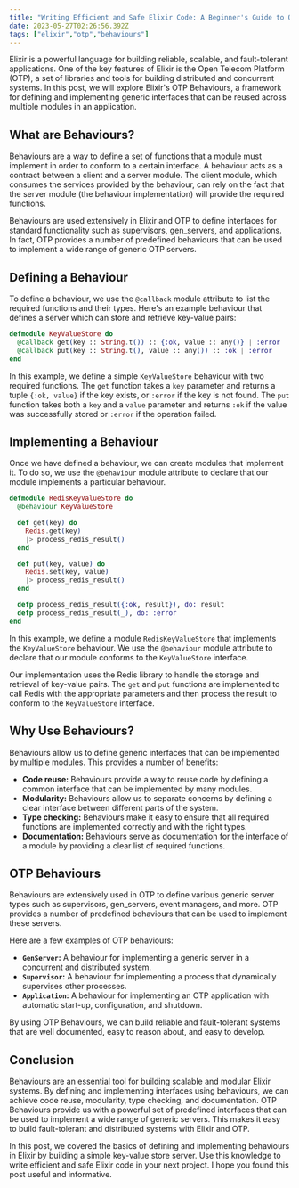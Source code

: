 ```yaml
---
title: "Writing Efficient and Safe Elixir Code: A Beginner's Guide to OTP Behaviours"
date: 2023-05-27T02:26:56.392Z
tags: ["elixir","otp","behaviours"]
---
```



Elixir is a powerful language for building reliable, scalable, and fault-tolerant applications. One of the key features of Elixir is the Open Telecom Platform (OTP), a set of libraries and tools for building distributed and concurrent systems. In this post, we will explore Elixir's OTP Behaviours, a framework for defining and implementing generic interfaces that can be reused across multiple modules in an application.

## What are Behaviours?

Behaviours are a way to define a set of functions that a module must implement in order to conform to a certain interface. A behaviour acts as a contract between a client and a server module. The client module, which consumes the services provided by the behaviour, can rely on the fact that the server module (the behaviour implementation) will provide the required functions.

Behaviours are used extensively in Elixir and OTP to define interfaces for standard functionality such as supervisors, gen_servers, and applications. In fact, OTP provides a number of predefined behaviours that can be used to implement a wide range of generic OTP servers.

## Defining a Behaviour

To define a behaviour, we use the `@callback` module attribute to list the required functions and their types. Here's an example behaviour that defines a server which can store and retrieve key-value pairs:

```elixir
defmodule KeyValueStore do
  @callback get(key :: String.t()) :: {:ok, value :: any()} | :error
  @callback put(key :: String.t(), value :: any()) :: :ok | :error
end
```

In this example, we define a simple `KeyValueStore` behaviour with two required functions. The `get` function takes a `key` parameter and returns a tuple `{:ok, value}` if the key exists, or `:error` if the key is not found. The `put` function takes both a `key` and a `value` parameter and returns `:ok` if the value was successfully stored or `:error` if the operation failed.

## Implementing a Behaviour

Once we have defined a behaviour, we can create modules that implement it. To do so, we use the `@behaviour` module attribute to declare that our module implements a particular behaviour.

```elixir
defmodule RedisKeyValueStore do
  @behaviour KeyValueStore

  def get(key) do
    Redis.get(key)
    |> process_redis_result()
  end

  def put(key, value) do
    Redis.set(key, value)
    |> process_redis_result()
  end

  defp process_redis_result({:ok, result}), do: result
  defp process_redis_result(_), do: :error
end
```

In this example, we define a module `RedisKeyValueStore` that implements the `KeyValueStore` behaviour. We use the `@behaviour` module attribute to declare that our module conforms to the `KeyValueStore` interface.

Our implementation uses the Redis library to handle the storage and retrieval of key-value pairs. The `get` and `put` functions are implemented to call Redis with the appropriate parameters and then process the result to conform to the `KeyValueStore` interface.

## Why Use Behaviours?

Behaviours allow us to define generic interfaces that can be implemented by multiple modules. This provides a number of benefits:

- **Code reuse:** Behaviours provide a way to reuse code by defining a common interface that can be implemented by many modules.
- **Modularity:** Behaviours allow us to separate concerns by defining a clear interface between different parts of the system.
- **Type checking:** Behaviours make it easy to ensure that all required functions are implemented correctly and with the right types.
- **Documentation:** Behaviours serve as documentation for the interface of a module by providing a clear list of required functions.

## OTP Behaviours

Behaviours are extensively used in OTP to define various generic server types such as supervisors, gen_servers, event managers, and more. OTP provides a number of predefined behaviours that can be used to implement these servers.

Here are a few examples of OTP behaviours:

- **`GenServer`:** A behaviour for implementing a generic server in a concurrent and distributed system.
- **`Supervisor`:** A behaviour for implementing a process that dynamically supervises other processes.
- **`Application`:** A behaviour for implementing an OTP application with automatic start-up, configuration, and shutdown.

By using OTP Behaviours, we can build reliable and fault-tolerant systems that are well documented, easy to reason about, and easy to develop.

## Conclusion

Behaviours are an essential tool for building scalable and modular Elixir systems. By defining and implementing interfaces using behaviours, we can achieve code reuse, modularity, type checking, and documentation. OTP Behaviours provide us with a powerful set of predefined interfaces that can be used to implement a wide range of generic servers. This makes it easy to build fault-tolerant and distributed systems with Elixir and OTP.

In this post, we covered the basics of defining and implementing behaviours in Elixir by building a simple key-value store server. Use this knowledge to write efficient and safe Elixir code in your next project. I hope you found this post useful and informative.